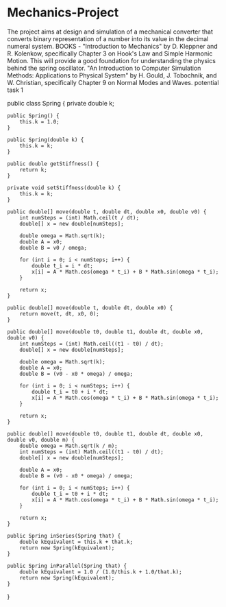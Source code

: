 # Mechanics-Project
The project aims at design and simulation of a mechanical converter that converts binary representation of a number into its value in the decimal numeral system. 
BOOKS - "Introduction to Mechanics" by D. Kleppner and R. Kolenkow, specifically Chapter 3 on Hook's Law and Simple Harmonic Motion. This will provide a good foundation for understanding the physics behind the spring oscillator.
"An Introduction to Computer Simulation Methods: Applications to Physical System" by H. Gould, J. Tobochnik, and W. Christian, specifically Chapter 9 on Normal Modes and Waves. potential task 1



public class Spring {
    private double k;

    public Spring() {
        this.k = 1.0;
    }

    public Spring(double k) {
        this.k = k;
    }

    public double getStiffness() {
        return k;
    }

    private void setStiffness(double k) {
        this.k = k;
    }

    public double[] move(double t, double dt, double x0, double v0) {
        int numSteps = (int) Math.ceil(t / dt);
        double[] x = new double[numSteps];

        double omega = Math.sqrt(k);
        double A = x0;
        double B = v0 / omega;

        for (int i = 0; i < numSteps; i++) {
            double t_i = i * dt;
            x[i] = A * Math.cos(omega * t_i) + B * Math.sin(omega * t_i);
        }

        return x;
    }

    public double[] move(double t, double dt, double x0) {
        return move(t, dt, x0, 0);
    }

    public double[] move(double t0, double t1, double dt, double x0, double v0) {
        int numSteps = (int) Math.ceil((t1 - t0) / dt);
        double[] x = new double[numSteps];

        double omega = Math.sqrt(k);
        double A = x0;
        double B = (v0 - x0 * omega) / omega;

        for (int i = 0; i < numSteps; i++) {
            double t_i = t0 + i * dt;
            x[i] = A * Math.cos(omega * t_i) + B * Math.sin(omega * t_i);
        }

        return x;
    }

    public double[] move(double t0, double t1, double dt, double x0, double v0, double m) {
        double omega = Math.sqrt(k / m);
        int numSteps = (int) Math.ceil((t1 - t0) / dt);
        double[] x = new double[numSteps];

        double A = x0;
        double B = (v0 - x0 * omega) / omega;

        for (int i = 0; i < numSteps; i++) {
            double t_i = t0 + i * dt;
            x[i] = A * Math.cos(omega * t_i) + B * Math.sin(omega * t_i);
        }

        return x;
    }

    public Spring inSeries(Spring that) {
        double kEquivalent = this.k + that.k;
        return new Spring(kEquivalent);
    }

    public Spring inParallel(Spring that) {
        double kEquivalent = 1.0 / (1.0/this.k + 1.0/that.k);
        return new Spring(kEquivalent);
    }
}


